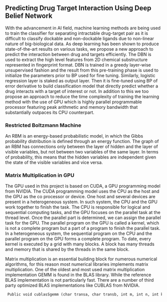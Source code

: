 ## Predicting Drug Target Interaction Using Deep Belief Network
With the advancement in AI field, machine learning methods are being used to train the classifier for separating intractable drug-target pair as it is difficult to classify dockable and non-dockable ligands due to non-linear nature of big-biological data. As deep learning has been shown to produce state-of-the-art results on various tasks, we propose a new approach to predict the interaction between drug and targets efficiently. The DBN is used to extract the high level features from 2D chemical substructure represented in fingerprint format. DBN is trained in a greedy layer-wise unsupervised fashion and the result from this pre-training phase is used to initialize the parameters prior to BP used for fine tuning. Similarly, logistic regression layer is staked as output layer. Then it is fine-tuned using BP of error derivative to build classification model that directly predict whether a drug interacts with a target of interest or not. In addition to this we too propose an approach to reduce the time complexity of training the learning method with the use of GPU which is highly parallel programmable processor featuring peak arithmetic and memory bandwidth that substantially outpaces its CPU counterpart.


### Restricted Boltzmann Machine

An RBM is an energy-based probabilistic model, in which the Gibbs probability distribution is defined through an energy function. 
The graph of an RBM has connections only between the layer of hidden and the layer of visible variables, but not between two variables of the same layer. In terms of probability, this means that the hidden variables are independent given the state of the visible variables and vice versa.


### Matrix Multiplication in GPU
The GPU used in this project is based on CUDA, a GPU programming model from   NVIDIA. The CUDA programming model uses the CPU as the host and the GPU as the co­ processor or device. One host and several devices are present in a heterogeneous system. In such system, the CPU and the GPU work together to finish the task. The CPU is responsible for logical and sequential computing tasks, and the GPU focuses on the parallel task at the thread level. Once the parallel part is determined, we can assign the parallel task for the GPU. The parallel program on the GPU is called a kernel, which is not a complete program but a part of a program to finish the parallel task. In a heterogeneous system, the sequential program on the CPU and the parallel program on the GPU forms a complete program. To date, every kernel is executed by a grid with many blocks. A block has many threads and memory that is shared by the threads in the same block.

Matrix multiplication is an essential building block for numerous numerical algorithms, for this reason most numerical libraries implements matrix multiplication. One of the oldest and most used matrix multiplication implementation GEMM is found in the BLAS library. While the reference BLAS implementation is not particularly fast. There are a number of third party optimized BLAS implementations like CUBLAS from NVIDIA.
```markdown
 Public void cublasSgemm (char transa, char transb, int m, int n, int k, float alpha, const float *A, int lda, const float *B, int ldb, float beta, float *C, int ldc)
```
